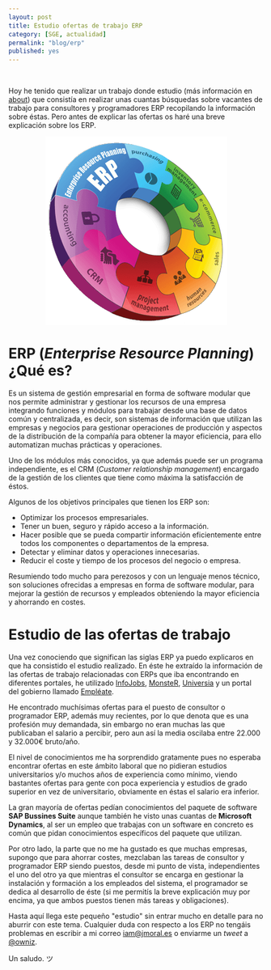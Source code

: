 ```yaml
---
layout: post
title: Estudio ofertas de trabajo ERP
category: [SGE, actualidad]
permalink: "blog/erp"
published: yes
---
```


<br>

Hoy he tenido que realizar un trabajo donde estudio (más información en [about](http://jmoral.es/me/ "Sobre mi")) que consistía en realizar unas cuantas búsquedas sobre vacantes de trabajo para consultores y programadores ERP recopilando la información sobre éstas. Pero antes de explicar las ofertas os haré una breve explicación sobre los ERP.

<img class="differentSize40" src="/assets/img/erp/erp.png" alt="erp" style="margin:auto; display:block;">

# ERP (*Enterprise Resource Planning*) ¿Qué es?

Es un sistema de gestión empresarial en forma de software modular que nos permite administrar y gestionar los recursos de una empresa integrando funciones y módulos para trabajar desde una base de datos común y centralizada, es decir, son sistemas de información que utilizan las empresas y negocios para gestionar operaciones de producción y aspectos de la distribución de la compañía para obtener la mayor eficiencia, para ello automatizan muchas prácticas y operaciones.

Uno de los módulos más conocidos, ya que además puede ser un programa independiente, es el CRM (*Customer relationship management*) encargado de la gestión de los clientes que tiene como máxima la satisfacción de éstos.

Algunos de los objetivos principales que tienen los ERP son:

* Optimizar los procesos empresariales.
* Tener un buen, seguro y rápido acceso a la información.
* Hacer posible que se pueda compartir información eficientemente entre todos los
componentes o departamentos de la empresa.
* Detectar y eliminar datos y operaciones innecesarias.
* Reducir el coste y tiempo de los procesos del negocio o empresa.

Resumiendo todo mucho para perezosos y con un lenguaje menos técnico, son soluciones ofrecidas a empresas en forma de software modular, para mejorar la gestión de recursos y empleados obteniendo la mayor eficiencia y ahorrando en costes.

# Estudio de las ofertas de trabajo

Una vez conociendo que significan las siglas ERP ya puedo explicaros en que ha consistido el estudio realizado. En éste he extraído la información de las ofertas de trabajo relacionadas con ERPs que iba encontrando en diferentes portales, he utilizado [InfoJobs](https://www.infojobs.net/ "InfoJobs"), [MonsteR](http://www.monster.es/ "MonsteR"), [Universia](www.emplea.universia.es "Universia") y un portal del gobierno llamado [Empléate](https://www.empleate.gob.es "Empléate").

He encontrado muchísimas ofertas para el puesto de consultor o programador ERP, además muy recientes, por lo que denota que es una profesión muy demandada, sin embargo no eran muchas las que publicaban el salario a percibir, pero aun así la media oscilaba entre 22.000 y 32.000€ bruto/año.

El nivel de conocimientos me ha sorprendido gratamente pues no esperaba encontrar ofertas en este ámbito laboral que no pidieran estudios universitarios y/o muchos años de experiencia como mínimo, viendo bastantes ofertas para gente con poca experiencia y estudios de grado superior en vez de universitario, obviamente en éstas el salario era inferior.

La gran mayoría de ofertas pedían conocimientos del paquete de software **SAP Bussines Suite** aunque también he visto unas cuantas de **Microsoft Dynamics**, al ser un empleo que trabajas con un software en concreto es común que pidan conocimientos específicos del paquete que utilizan.

Por otro lado, la parte que no me ha gustado es que muchas empresas, supongo que para ahorrar costes, mezclaban las tareas de consultor y programador ERP siendo puestos, desde mi punto de vista, independientes el uno del otro ya que mientras el consultor se encarga en gestionar la instalación y formación a los empleados del sistema, el programador se dedica al desarrollo de éste (si me permitís la breve explicación muy por encima, ya que ambos puestos tienen más tareas y obligaciones).

Hasta aquí llega este pequeño "estudio" sin entrar mucho en detalle para no aburrir con este tema. Cualquier duda con respecto a los ERP no tengáis problemas en escribir a mi correo [iam@jmoral.es](mailto:iam@jmoral.es "iam@jmoral.es") o enviarme un *tweet* a [@owniz](https://twitter.com/owniz "Twitter").

Un saludo. ツ
